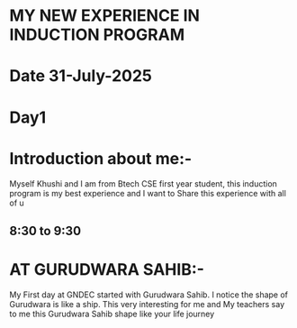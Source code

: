 # MY NEW EXPERIENCE IN INDUCTION PROGRAM

# Date 31-July-2025
# Day1

# Introduction about me:-
Myself Khushi and I am from Btech CSE first year student, this induction program is my best experience and I want to Share this experience with all of u 

## 8:30 to 9:30 

# AT GURUDWARA SAHIB:-
My First day at GNDEC started with Gurudwara Sahib. I notice the shape of Gurudwara is like a ship. This very interesting for me and My teachers say to me this Gurudwara Sahib shape like your life journey
